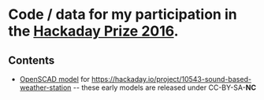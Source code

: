 # Code / data for my participation in the [Hackaday Prize 2016](https://hackaday.io/prize/rules-en).

## Contents

* [OpenSCAD model](sound-based-ws-model.scad
) for https://hackaday.io/project/10543-sound-based-weather-station -- these early models are released under CC-BY-SA-**NC**  
